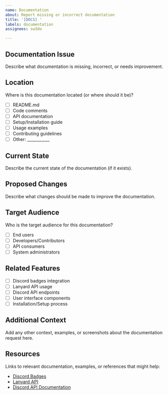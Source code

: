 ```yaml
---
name: Documentation
about: Report missing or incorrect documentation
title: '[DOCS] '
labels: documentation
assignees: sw3do

---
```


## Documentation Issue
Describe what documentation is missing, incorrect, or needs improvement.

## Location
Where is this documentation located (or where should it be)?
- [ ] README.md
- [ ] Code comments
- [ ] API documentation
- [ ] Setup/Installation guide
- [ ] Usage examples
- [ ] Contributing guidelines
- [ ] Other: ___________

## Current State
Describe the current state of the documentation (if it exists).

## Proposed Changes
Describe what changes should be made to improve the documentation.

## Target Audience
Who is the target audience for this documentation?
- [ ] End users
- [ ] Developers/Contributors
- [ ] API consumers
- [ ] System administrators

## Related Features
- [ ] Discord badges integration
- [ ] Lanyard API usage
- [ ] Discord API endpoints
- [ ] User interface components
- [ ] Installation/Setup process

## Additional Context
Add any other context, examples, or screenshots about the documentation request here.

## Resources
Links to relevant documentation, examples, or references that might help:
- [Discord Badges](https://github.com/mezotv/discord-badges)
- [Lanyard API](https://github.com/Phineas/lanyard)
- [Discord API Documentation](https://discord.com/developers/docs)